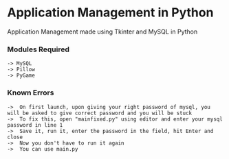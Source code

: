 # Application Management in Python
Application Management made using Tkinter and MySQL in Python
### Modules Required
	-> MySQL
	-> Pillow
	-> PyGame

### Known Errors
	->  On first launch, upon giving your right password of mysql, you will be asked to give correct password and you will be stuck
	->  To fix this, open "mainfixed.py" using editor and enter your mysql password in line 1
	->  Save it, run it, enter the password in the field, hit Enter and close
	->  Now you don't have to run it again
	->  You can use main.py
